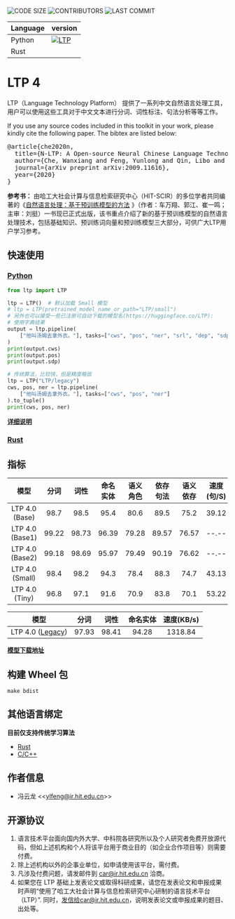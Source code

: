 ![CODE SIZE](https://img.shields.io/github/languages/code-size/HIT-SCIR/ltp)
![CONTRIBUTORS](https://img.shields.io/github/contributors/HIT-SCIR/ltp)
![LAST COMMIT](https://img.shields.io/github/last-commit/HIT-SCIR/ltp)

| Language | version                                                                                       |
| -------- | --------------------------------------------------------------------------------------------- |
| Python   | [![LTP](https://img.shields.io/pypi/v/ltp?label=LTP4%20ALPHA)](https://pypi.org/project/ltp/) |
| Rust     |                                                                                               |

# LTP 4

LTP（Language Technology Platform） 提供了一系列中文自然语言处理工具，用户可以使用这些工具对于中文文本进行分词、词性标注、句法分析等等工作。

If you use any source codes included in this toolkit in your work, please kindly cite the following paper. The bibtex
are listed below:

<pre>
@article{che2020n,
  title={N-LTP: A Open-source Neural Chinese Language Technology Platform with Pretrained Models},
  author={Che, Wanxiang and Feng, Yunlong and Qin, Libo and Liu, Ting},
  journal={arXiv preprint arXiv:2009.11616},
  year={2020}
}
</pre>

**参考书：**
由哈工大社会计算与信息检索研究中心（HIT-SCIR）的多位学者共同编著的《[自然语言处理：基于预训练模型的方法](https://item.jd.com/13344628.html)
》（作者：车万翔、郭江、崔一鸣；主审：刘挺）一书现已正式出版，该书重点介绍了新的基于预训练模型的自然语言处理技术，包括基础知识、预训练词向量和预训练模型三大部分，可供广大LTP用户学习参考。

## 快速使用

### [Python](python/interface/README.md)

```python
from ltp import LTP

ltp = LTP()  # 默认加载 Small 模型
# ltp = LTP(pretrained_model_name_or_path="LTP/small")
# 另外也可以接受一些已注册可自动下载的模型名(https://huggingface.co/LTP):
# 使用字典结果
output = ltp.pipeline(
    ["他叫汤姆去拿外衣。"], tasks=["cws", "pos", "ner", "srl", "dep", "sdp"]
)
print(output.cws)
print(output.pos)
print(output.sdp)

# 传统算法，比较快，但是精度略低
ltp = LTP("LTP/legacy")
cws, pos, ner = ltp.pipeline(
    ["他叫汤姆去拿外衣。"], tasks=["cws", "pos", "ner"]
).to_tuple()
print(cws, pos, ner)
```

**[详细说明](python/interface/docs/quickstart.rst)**

### [Rust](rust/ltp/README.md)

## 指标

|       模型        |  分词   |  词性   | 命名实体  | 语义角色  | 依存句法  | 语义依存  | 速度(句/S) |
| :-------------: | :---: | :---: | :---: | :---: | :---: | :---: | :-----: |
| LTP 4.0 (Base)  | 98.7  | 98.5  | 95.4  | 80.6  | 89.5  | 75.2  |  39.12  |
| LTP 4.0 (Base1) | 99.22 | 98.73 | 96.39 | 79.28 | 89.57 | 76.57 |  --.--  |
| LTP 4.0 (Base2) | 99.18 | 98.69 | 95.97 | 79.49 | 90.19 | 76.62 |  --.--  |
| LTP 4.0 (Small) | 98.4  | 98.2  | 94.3  | 78.4  | 88.3  | 74.7  |  43.13  |
| LTP 4.0 (Tiny)  | 96.8  | 97.1  | 91.6  | 70.9  | 83.8  | 70.1  |  53.22  |

|                   模型                   |  分词   |  词性   | 命名实体  | 速度(KB/s) |
| :------------------------------------: | :---: | :---: | :---: | :------: |
| LTP 4.0 ([Legacy](rust/ltp/README.md)) | 97.93 | 98.41 | 94.28 | 1318.84  |

**[模型下载地址](https://huggingface.co/LTP)**

## 构建 Wheel 包

```shell script
make bdist
```

## 其他语言绑定

**目前仅支持传统学习算法**

- [Rust](rust/ltp)
- [C/C++](rust/ltp-cffi)

## 作者信息

- 冯云龙 \<\<[ylfeng@ir.hit.edu.cn](mailto:ylfeng@ir.hit.edu.cn)>>

## 开源协议

1. 语言技术平台面向国内外大学、中科院各研究所以及个人研究者免费开放源代码，但如上述机构和个人将该平台用于商业目的（如企业合作项目等）则需要付费。
2. 除上述机构以外的企事业单位，如申请使用该平台，需付费。
3. 凡涉及付费问题，请发邮件到 car@ir.hit.edu.cn 洽商。
4. 如果您在 LTP 基础上发表论文或取得科研成果，请您在发表论文和申报成果时声明“使用了哈工大社会计算与信息检索研究中心研制的语言技术平台（LTP）”.
   同时，发信给car@ir.hit.edu.cn，说明发表论文或申报成果的题目、出处等。
